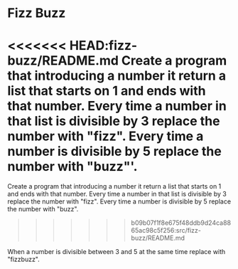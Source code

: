 # Fizz Buzz

<<<<<<< HEAD:fizz-buzz/README.md
Create a program that introducing a number it return a list that starts on 1 and ends with that number. Every time a number in that list is divisible by 3 replace the number with "fizz". Every time a number is divisible by 5 replace the number with "buzz"'.
=======
Create a program that introducing a number it return a list that starts on 1 and ends with that number. Every time a number in that list is divisible by 3 replace the number with "fizz". Every time a number is divisible by 5 replace the number with "buzz".

> > > > > > > b09b07f1f8e675f48ddb9d24ca8865ac98c5f256:src/fizz-buzz/README.md

When a number is divisible between 3 and 5 at the same time replace with "fizzbuzz".
